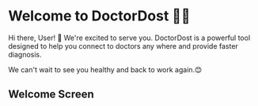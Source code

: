 # Welcome to DoctorDost 🚀🤖

Hi there, User! 👋 We're excited to serve you. DoctorDost is a powerful tool designed to help you connect to doctors any where and provide faster diagnosis.

We can't wait to see you healthy and back to work again.😊

## Welcome Screen
